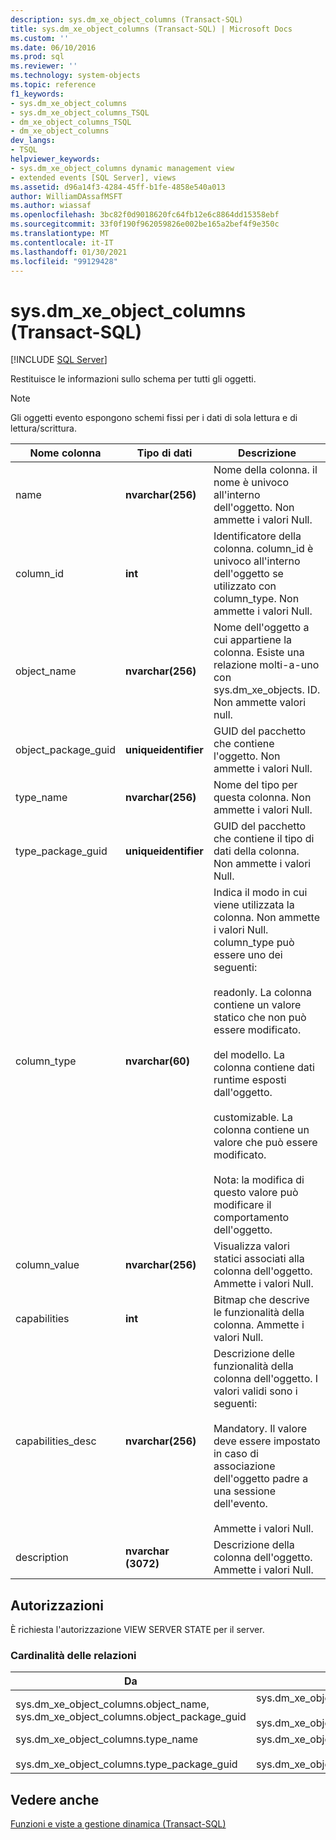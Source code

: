 ```yaml
---
description: sys.dm_xe_object_columns (Transact-SQL)
title: sys.dm_xe_object_columns (Transact-SQL) | Microsoft Docs
ms.custom: ''
ms.date: 06/10/2016
ms.prod: sql
ms.reviewer: ''
ms.technology: system-objects
ms.topic: reference
f1_keywords:
- sys.dm_xe_object_columns
- sys.dm_xe_object_columns_TSQL
- dm_xe_object_columns_TSQL
- dm_xe_object_columns
dev_langs:
- TSQL
helpviewer_keywords:
- sys.dm_xe_object_columns dynamic management view
- extended events [SQL Server], views
ms.assetid: d96a14f3-4284-45ff-b1fe-4858e540a013
author: WilliamDAssafMSFT
ms.author: wiassaf
ms.openlocfilehash: 3bc82f0d9018620fc64fb12e6c8864dd15358ebf
ms.sourcegitcommit: 33f0f190f962059826e002be165a2bef4f9e350c
ms.translationtype: MT
ms.contentlocale: it-IT
ms.lasthandoff: 01/30/2021
ms.locfileid: "99129428"
---
```

# <a name="sysdm_xe_object_columns-transact-sql"></a>sys.dm_xe_object_columns (Transact-SQL)
[!INCLUDE [SQL Server](../../includes/applies-to-version/sqlserver.md)]

  Restituisce le informazioni sullo schema per tutti gli oggetti.  
  
> [!NOTE]  
>  Gli oggetti evento espongono schemi fissi per i dati di sola lettura e di lettura/scrittura.  
  
|Nome colonna|Tipo di dati|Descrizione|  
|-----------------|---------------|-----------------|  
|name|**nvarchar(256)**|Nome della colonna. il nome è univoco all'interno dell'oggetto. Non ammette i valori Null.|  
|column_id|**int**|Identificatore della colonna. column_id è univoco all'interno dell'oggetto se utilizzato con column_type. Non ammette i valori Null.|  
|object_name|**nvarchar(256)**|Nome dell'oggetto a cui appartiene la colonna. Esiste una relazione molti-a-uno con sys.dm_xe_objects. ID. Non ammette valori null.|  
|object_package_guid|**uniqueidentifier**|GUID del pacchetto che contiene l'oggetto. Non ammette i valori Null.|  
|type_name|**nvarchar(256)**|Nome del tipo per questa colonna. Non ammette i valori Null.|  
|type_package_guid|**uniqueidentifier**|GUID del pacchetto che contiene il tipo di dati della colonna. Non ammette i valori Null.|  
|column_type|**nvarchar(60)**|Indica il modo in cui viene utilizzata la colonna. Non ammette i valori Null. column_type può essere uno dei seguenti:<br /><br /> readonly. La colonna contiene un valore statico che non può essere modificato.<br /><br /> del modello. La colonna contiene dati runtime esposti dall'oggetto.<br /><br /> customizable. La colonna contiene un valore che può essere modificato.<br /><br /> Nota: la modifica di questo valore può modificare il comportamento dell'oggetto.|  
|column_value|**nvarchar(256)**|Visualizza valori statici associati alla colonna dell'oggetto. Ammette i valori Null.|  
|capabilities|**int**|Bitmap che descrive le funzionalità della colonna. Ammette i valori Null.|  
|capabilities_desc|**nvarchar(256)**|Descrizione delle funzionalità della colonna dell'oggetto. I valori validi sono i seguenti:<br /><br /> Mandatory. Il valore deve essere impostato in caso di associazione dell'oggetto padre a una sessione dell'evento.<br /><br /> Ammette i valori Null.|  
|description|**nvarchar (3072)**|Descrizione della colonna dell'oggetto. Ammette i valori Null.|  
  
## <a name="permissions"></a>Autorizzazioni  
 È richiesta l'autorizzazione VIEW SERVER STATE per il server.  
  
### <a name="relationship-cardinalities"></a>Cardinalità delle relazioni  
  
|Da|A|Relationship|  
|----------|--------|------------------|  
|sys.dm_xe_object_columns.object_name, sys.dm_xe_object_columns.object_package_guid|sys.dm_xe_objects.name,<br /><br /> sys.dm_xe_objects.package_guid|Molti-a-uno|  
|sys.dm_xe_object_columns.type_name<br /><br /> sys.dm_xe_object_columns.type_package_guid|sys.dm_xe_objects.name<br /><br /> sys.dm_xe_objects.package_guid|Molti-a-uno|  
  
## <a name="see-also"></a>Vedere anche  
 [Funzioni e viste a gestione dinamica &#40;Transact-SQL&#41;](~/relational-databases/system-dynamic-management-views/system-dynamic-management-views.md)  
  
  

